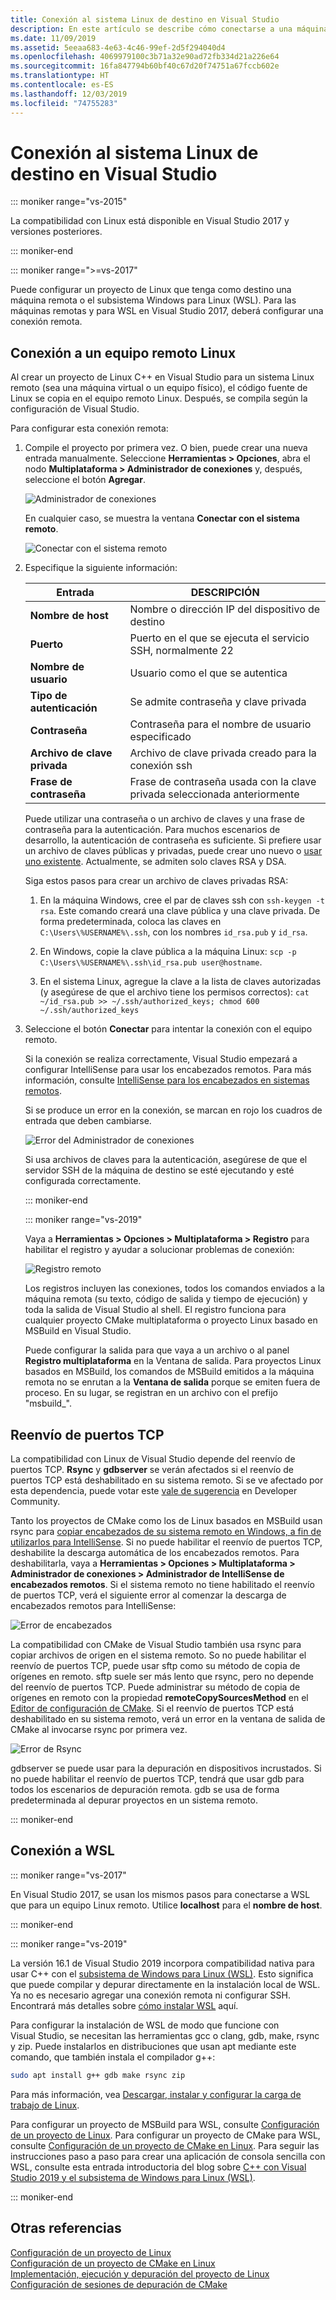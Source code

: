 ```yaml
---
title: Conexión al sistema Linux de destino en Visual Studio
description: En este artículo se describe cómo conectarse a una máquina remota Linux o al Subsistema de Windows para Linux desde un proyecto de Visual Studio C++.
ms.date: 11/09/2019
ms.assetid: 5eeaa683-4e63-4c46-99ef-2d5f294040d4
ms.openlocfilehash: 4069979100c3b71a32e90ad72fb334d21a226e64
ms.sourcegitcommit: 16fa847794b60bf40c67d20f74751a67fccb602e
ms.translationtype: HT
ms.contentlocale: es-ES
ms.lasthandoff: 12/03/2019
ms.locfileid: "74755283"
---
```

# <a name="connect-to-your-target-linux-system-in-visual-studio"></a>Conexión al sistema Linux de destino en Visual Studio

::: moniker range="vs-2015"

La compatibilidad con Linux está disponible en Visual Studio 2017 y versiones posteriores.

::: moniker-end

::: moniker range=">=vs-2017"

Puede configurar un proyecto de Linux que tenga como destino una máquina remota o el subsistema Windows para Linux (WSL). Para las máquinas remotas y para WSL en Visual Studio 2017, deberá configurar una conexión remota.

## <a name="connect-to-a-remote-linux-computer"></a>Conexión a un equipo remoto Linux

Al crear un proyecto de Linux C++ en Visual Studio para un sistema Linux remoto (sea una máquina virtual o un equipo físico), el código fuente de Linux se copia en el equipo remoto Linux. Después, se compila según la configuración de Visual Studio.

Para configurar esta conexión remota:

1. Compile el proyecto por primera vez. O bien, puede crear una nueva entrada manualmente. Seleccione **Herramientas > Opciones**, abra el nodo **Multiplataforma > Administrador de conexiones** y, después, seleccione el botón **Agregar**.

   ![Administrador de conexiones](media/settings_connectionmanager.png)

   En cualquier caso, se muestra la ventana **Conectar con el sistema remoto**.

   ![Conectar con el sistema remoto](media/connect.png)

1. Especifique la siguiente información:

   | Entrada | DESCRIPCIÓN
   | ----- | ---
   | **Nombre de host**           | Nombre o dirección IP del dispositivo de destino
   | **Puerto**                | Puerto en el que se ejecuta el servicio SSH, normalmente 22
   | **Nombre de usuario**           | Usuario como el que se autentica
   | **Tipo de autenticación** | Se admite contraseña y clave privada
   | **Contraseña**            | Contraseña para el nombre de usuario especificado
   | **Archivo de clave privada**    | Archivo de clave privada creado para la conexión ssh
   | **Frase de contraseña**          | Frase de contraseña usada con la clave privada seleccionada anteriormente

   Puede utilizar una contraseña o un archivo de claves y una frase de contraseña para la autenticación. Para muchos escenarios de desarrollo, la autenticación de contraseña es suficiente. Si prefiere usar un archivo de claves públicas y privadas, puede crear uno nuevo o [usar uno existente](https://security.stackexchange.com/questions/10203/reusing-private-public-keys). Actualmente, se admiten solo claves RSA y DSA.

   Siga estos pasos para crear un archivo de claves privadas RSA:

   1. En la máquina Windows, cree el par de claves ssh con `ssh-keygen -t rsa`. Este comando creará una clave pública y una clave privada. De forma predeterminada, coloca las claves en `C:\Users\%USERNAME%\.ssh`, con los nombres `id_rsa.pub` y `id_rsa`.

   1. En Windows, copie la clave pública a la máquina Linux: `scp -p C:\Users\%USERNAME%\.ssh\id_rsa.pub user@hostname`.

   1. En el sistema Linux, agregue la clave a la lista de claves autorizadas (y asegúrese de que el archivo tiene los permisos correctos): `cat ~/id_rsa.pub >> ~/.ssh/authorized_keys; chmod 600 ~/.ssh/authorized_keys`

1. Seleccione el botón **Conectar** para intentar la conexión con el equipo remoto.

   Si la conexión se realiza correctamente, Visual Studio empezará a configurar IntelliSense para usar los encabezados remotos. Para más información, consulte [IntelliSense para los encabezados en sistemas remotos](configure-a-linux-project.md#remote_intellisense).

   Si se produce un error en la conexión, se marcan en rojo los cuadros de entrada que deben cambiarse.

   ![Error del Administrador de conexiones](media/settings_connectionmanagererror.png)

   Si usa archivos de claves para la autenticación, asegúrese de que el servidor SSH de la máquina de destino se esté ejecutando y esté configurada correctamente.

   ::: moniker-end

   ::: moniker range="vs-2019"

   Vaya a **Herramientas > Opciones > Multiplataforma > Registro** para habilitar el registro y ayudar a solucionar problemas de conexión:

   ![Registro remoto](media/remote-logging-vs2019.png)

   Los registros incluyen las conexiones, todos los comandos enviados a la máquina remota (su texto, código de salida y tiempo de ejecución) y toda la salida de Visual Studio al shell. El registro funciona para cualquier proyecto CMake multiplataforma o proyecto Linux basado en MSBuild en Visual Studio.

   Puede configurar la salida para que vaya a un archivo o al panel **Registro multiplataforma** en la Ventana de salida. Para proyectos Linux basados en MSBuild, los comandos de MSBuild emitidos a la máquina remota no se enrutan a la **Ventana de salida** porque se emiten fuera de proceso. En su lugar, se registran en un archivo con el prefijo "msbuild_".

## <a name="tcp-port-forwarding"></a>Reenvío de puertos TCP

La compatibilidad con Linux de Visual Studio depende del reenvío de puertos TCP. **Rsync** y **gdbserver** se verán afectados si el reenvío de puertos TCP está deshabilitado en su sistema remoto. Si se ve afectado por esta dependencia, puede votar este [vale de sugerencia](https://developercommunity.visualstudio.com/idea/840265/dont-rely-on-ssh-tcp-port-forwarding-for-c-remote.html) en Developer Community.

Tanto los proyectos de CMake como los de Linux basados en MSBuild usan rsync para [copiar encabezados de su sistema remoto en Windows, a fin de utilizarlos para IntelliSense](configure-a-linux-project.md#remote_intellisense). Si no puede habilitar el reenvío de puertos TCP, deshabilite la descarga automática de los encabezados remotos. Para deshabilitarla, vaya a **Herramientas > Opciones > Multiplataforma > Administrador de conexiones > Administrador de IntelliSense de encabezados remotos**. Si el sistema remoto no tiene habilitado el reenvío de puertos TCP, verá el siguiente error al comenzar la descarga de encabezados remotos para IntelliSense:

![Error de encabezados](media/port-forwarding-headers-error.png)

La compatibilidad con CMake de Visual Studio también usa rsync para copiar archivos de origen en el sistema remoto. So no puede habilitar el reenvío de puertos TCP, puede usar sftp como su método de copia de orígenes en remoto. sftp suele ser más lento que rsync, pero no depende del reenvío de puertos TCP. Puede administrar su método de copia de orígenes en remoto con la propiedad **remoteCopySourcesMethod** en el [Editor de configuración de CMake](../build/cmakesettings-reference.md#additional-settings-for-cmake-linux-projects). Si el reenvío de puertos TCP está deshabilitado en su sistema remoto, verá un error en la ventana de salida de CMake al invocarse rsync por primera vez.

![Error de Rsync](media/port-forwarding-copy-error.png)

gdbserver se puede usar para la depuración en dispositivos incrustados. Si no puede habilitar el reenvío de puertos TCP, tendrá que usar gdb para todos los escenarios de depuración remota. gdb se usa de forma predeterminada al depurar proyectos en un sistema remoto.

::: moniker-end

## <a name="connect-to-wsl"></a>Conexión a WSL

::: moniker range="vs-2017"

En Visual Studio 2017, se usan los mismos pasos para conectarse a WSL que para un equipo Linux remoto. Utilice **localhost** para el **nombre de host**.

::: moniker-end

::: moniker range="vs-2019"

La versión 16.1 de Visual Studio 2019 incorpora compatibilidad nativa para usar C++ con el [subsistema de Windows para Linux (WSL)](/windows/wsl/about). Esto significa que puede compilar y depurar directamente en la instalación local de WSL. Ya no es necesario agregar una conexión remota ni configurar SSH. Encontrará más detalles sobre [cómo instalar WSL](/windows/wsl/install-win10) aquí.

Para configurar la instalación de WSL de modo que funcione con Visual Studio, se necesitan las herramientas gcc o clang, gdb, make, rsync y zip. Puede instalarlos en distribuciones que usan apt mediante este comando, que también instala el compilador g++:

```bash
sudo apt install g++ gdb make rsync zip
```

Para más información, vea [Descargar, instalar y configurar la carga de trabajo de Linux](download-install-and-setup-the-linux-development-workload.md).

Para configurar un proyecto de MSBuild para WSL, consulte [Configuración de un proyecto de Linux](configure-a-linux-project.md). Para configurar un proyecto de CMake para WSL, consulte [Configuración de un proyecto de CMake en Linux](cmake-linux-project.md). Para seguir las instrucciones paso a paso para crear una aplicación de consola sencilla con WSL, consulte esta entrada introductoria del blog sobre [C++ con Visual Studio 2019 y el subsistema de Windows para Linux (WSL)](https://devblogs.microsoft.com/cppblog/c-with-visual-studio-2019-and-windows-subsystem-for-linux-wsl/).

::: moniker-end

## <a name="see-also"></a>Otras referencias

[Configuración de un proyecto de Linux](configure-a-linux-project.md)\
[Configuración de un proyecto de CMake en Linux](cmake-linux-project.md)\
[Implementación, ejecución y depuración del proyecto de Linux](deploy-run-and-debug-your-linux-project.md)\
[Configuración de sesiones de depuración de CMake](../build/configure-cmake-debugging-sessions.md)
